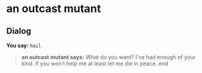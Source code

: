 # an outcast mutant
## Dialog

**You say:** `hail`



>**an outcast mutant says:** What do you want?  I've had enough of your kind.  If you won't help me at least let me die in peace.
end
